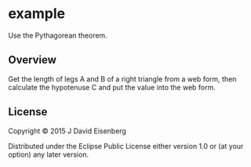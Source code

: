 # example

Use the Pythagorean theorem.

## Overview

Get the length of legs A and B of a right triangle from
a web form, then calculate the hypotenuse C and put the
value into the web form.

## License

Copyright © 2015 J David Eisenberg

Distributed under the Eclipse Public License either version 1.0 or (at your option) any later version.
